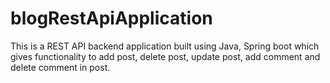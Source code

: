 # blogRestApiApplication
This is a REST API backend application built using Java, Spring boot which gives functionality to add post, delete post, update post, add comment and delete comment in post.
